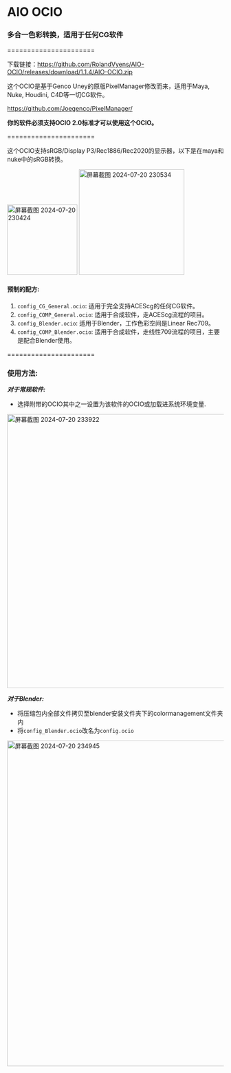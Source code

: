 
# AIO OCIO

### 多合一色彩转换，适用于任何CG软件
======================

下载链接：https://github.com/RolandVyens/AIO-OCIO/releases/download/1.1.4/AIO-OCIO.zip

这个OCIO是基于Genco Uney的原版PixelManager修改而来，适用于Maya, Nuke, Houdini, C4D等一切CG软件。

https://github.com/Joegenco/PixelManager/

**你的软件必须支持OCIO 2.0标准才可以使用这个OCIO。**

======================

这个OCIO支持sRGB/Display P3/Rec1886/Rec2020的显示器，以下是在maya和nuke中的sRGB转换。

<img width="163" alt="屏幕截图 2024-07-20 230424" src="https://github.com/user-attachments/assets/8ede1bc8-c09a-4dee-870d-83ac9c1b5703">
<img width="245" alt="屏幕截图 2024-07-20 230534" src="https://github.com/user-attachments/assets/1a598e41-909d-437f-a9de-5ba399afb922">

#### 预制的配方: 

1. `config_CG_General.ocio`: 适用于完全支持ACEScg的任何CG软件。
2. `config_COMP_General.ocio`: 适用于合成软件，走ACEScg流程的项目。
3. `config_Blender.ocio`: 适用于Blender，工作色彩空间是Linear Rec709。
4. `config_COMP_Blender.ocio`: 适用于合成软件，走线性709流程的项目，主要是配合Blender使用。

======================

### **使用方法:**

***对于常规软件:***

- 选择附带的OCIO其中之一设置为该软件的OCIO或加载进系统环境变量.

<img width="637" alt="屏幕截图 2024-07-20 233922" src="https://github.com/user-attachments/assets/139f78ed-df24-4b9a-8a2d-8e1cf4dfeea6">

***对于Blender:***

- 将压缩包内全部文件拷贝至blender安装文件夹下的colormanagement文件夹内
- 将`config_Blender.ocio`改名为`config.ocio`
<img width="757" alt="屏幕截图 2024-07-20 234945" src="https://github.com/user-attachments/assets/da857992-598f-4ff4-95b2-d1fe3218e6ad">
